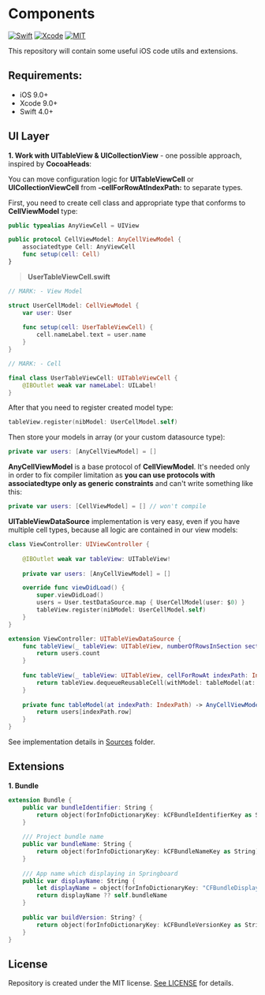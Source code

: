 # Components

[![Swift](https://img.shields.io/badge/Swift-4.0-orange.svg)](https://swift.org)
[![Xcode](https://img.shields.io/badge/Xcode-9.0-blue.svg)](https://developer.apple.com/xcode)
[![MIT](https://img.shields.io/badge/License-MIT-red.svg)](https://opensource.org/licenses/MIT)

This repository will contain some useful iOS code utils and extensions.

## Requirements:
- iOS 9.0+
- Xcode 9.0+
- Swift 4.0+

## UI Layer

**1. Work with UITableView & UICollectionView** - one possible approach, inspired by **CocoaHeads**:

You can move configuration logic for **UITableViewCell** or **UICollectionViewCell** from **-cellForRowAtIndexPath:** to separate types.

First, you need to create cell class and appropriate type that conforms to **CellViewModel** type:

```Swift
public typealias AnyViewCell = UIView

public protocol CellViewModel: AnyCellViewModel {
    associatedtype Cell: AnyViewCell
    func setup(cell: Cell)
}
```

> **UserTableViewCell.swift**

```Swift
// MARK: - View Model

struct UserCellModel: CellViewModel {
    var user: User
    
    func setup(cell: UserTableViewCell) {
        cell.nameLabel.text = user.name
    }
}

// MARK: - Cell

final class UserTableViewCell: UITableViewCell {
    @IBOutlet weak var nameLabel: UILabel!
}
```

After that you need to register created model type:

```Swift
tableView.register(nibModel: UserCellModel.self)
```

Then store your models in array (or your custom datasource type):

```Swift
private var users: [AnyCellViewModel] = []
```

**AnyCellViewModel** is a base protocol of **CellViewModel**. 
It's needed only in order to fix compiler limitation as **you can use protocols with associatedtype only as generic constraints** 
and can't write something like this:

```Swift
private var users: [CellViewModel] = [] // won't compile
```

**UITableViewDataSource** implementation is very easy, even if you have multiple cell types, because all logic are contained in our view models:

```Swift
class ViewController: UIViewController {
    
    @IBOutlet weak var tableView: UITableView!
    
    private var users: [AnyCellViewModel] = []

    override func viewDidLoad() {
        super.viewDidLoad()
        users = User.testDataSource.map { UserCellModel(user: $0) }
        tableView.register(nibModel: UserCellModel.self)
    }
}

extension ViewController: UITableViewDataSource {
    func tableView(_ tableView: UITableView, numberOfRowsInSection section: Int) -> Int {
        return users.count
    }
    
    func tableView(_ tableView: UITableView, cellForRowAt indexPath: IndexPath) -> UITableViewCell {
        return tableView.dequeueReusableCell(withModel: tableModel(at: indexPath), for: indexPath)
    }
    
    private func tableModel(at indexPath: IndexPath) -> AnyCellViewModel {
        return users[indexPath.row]
    }
}
```

See implementation details in [Sources](https://github.com/AntonPoltoratskyi/SwiftyComponents/tree/master/Sources/UIKit/Cells) folder.


## Extensions

**1. Bundle**

```Swift
extension Bundle {
    public var bundleIdentifier: String {
        return object(forInfoDictionaryKey: kCFBundleIdentifierKey as String) as! String
    }
    
    /// Project bundle name
    public var bundleName: String {
        return object(forInfoDictionaryKey: kCFBundleNameKey as String) as! String
    }
    
    /// App name which displaying in Springboard
    public var displayName: String {
        let displayName = object(forInfoDictionaryKey: "CFBundleDisplayName") as? String
        return displayName ?? self.bundleName
    }
    
    public var buildVersion: String? {
        return object(forInfoDictionaryKey: kCFBundleVersionKey as String) as? String
    }
}
```


## License

Repository is created under the MIT license. [See LICENSE](https://github.com/AntonPoltoratskyi/Components/blob/master/LICENSE) for details.
